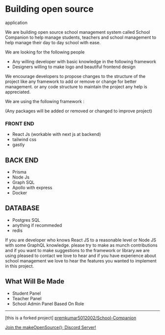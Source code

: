 # Building open source
application

We are building open source school management system called School
Companion to help manage students, teachers and school management to help
manage their day to day school with ease.

We are looking for the following people

- Any willing developer with basic knowledge in the following framework
- Designers willing to make logo and beautiful frontend design

We encourage developers to propose changes to the structure of the project like
any framework to add or remove or change for better management. or any code
structure to maintain the project any help is appreciated.

We are using the following framework :

(Any packages will be added or removed or changed to improve
project)

### FRONT END

 

- React Js (workable with next js  at backend)
- tailwind css
- gastly

## BACK END

- Prisma
- Node Js
- Graph SQL
- Apollo with express
- Docker

## DATABASE

- Postgres SQL
- anything if recommeded
- redis

If you are developer who knows React JS to a reasonable level or Node JS with some GraphQL knowledge. please try to make as munch contributions and if you want to make suggestions to the framework or library.we are using pleased to contact we love to hear and if you have experience about school management we love to hear the features you wanted to implement in this project.

## What Will Be Made

- Student Panel
- Teacher Panel
- School Admin Panel Based On Role

---
[this is a forked project]
[premkumar5012002/School-Companion](https://github.com/premkumar5012002/School-Companion)

[Join the makeOpenSource(); Discord Server!](https://discord.gg/HtdrUmxZVR)
